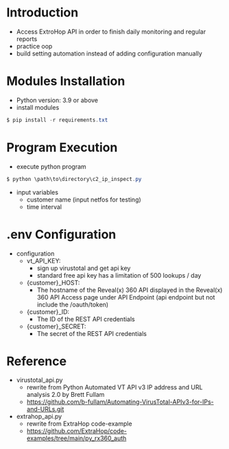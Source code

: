 # Introduction
- Access ExtroHop API in order to finish daily monitoring and regular reports
- practice oop 
- build setting automation instead of adding configuration manually

# Modules Installation
- Python version: 3.9 or above
- install modules
```powershell
$ pip install -r requirements.txt
```

# Program Execution
- execute python program
```powershell
$ python \path\to\directory\c2_ip_inspect.py
```
- input variables
	- customer name (input netfos for testing)
	- time interval

# .env Configuration
- configuration
	- vt_API_KEY:
		- sign up virustotal and get api key
		- standard free api key has a limitation of 500 lookups / day
	- {customer}_HOST: 
		- The hostname of the Reveal(x) 360 API displayed in the Reveal(x) 360 API Access page under API Endpoint (api endpoint but not include the /oauth/token)
	- {customer}_ID: 
		- The ID of the REST API credentials
	- {customer}_SECRET: 
		- The secret of the REST API credentials

# Reference
- virustotal_api.py
	- rewrite from Python Automated VT API v3 IP address and URL analysis 2.0 by Brett Fullam
	- https://github.com/b-fullam/Automating-VirusTotal-APIv3-for-IPs-and-URLs.git
- extrahop_api.py
	- rewrite from ExtraHop code-example
	- https://github.com/ExtraHop/code-examples/tree/main/py_rx360_auth